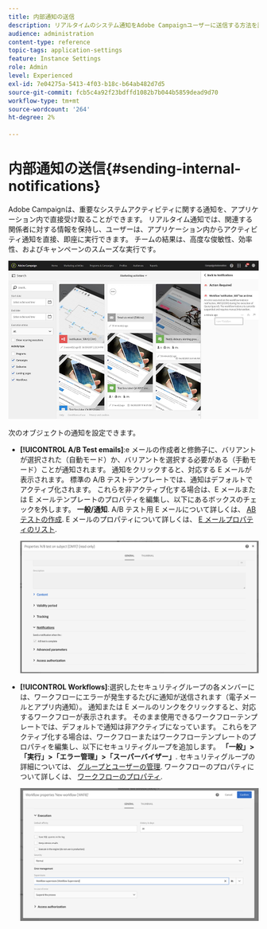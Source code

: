 ```yaml
---
title: 内部通知の送信
description: リアルタイムのシステム通知をAdobe Campaignユーザーに送信する方法を説明します。
audience: administration
content-type: reference
topic-tags: application-settings
feature: Instance Settings
role: Admin
level: Experienced
exl-id: 7e04275a-5413-4f03-b18c-b64ab482d7d5
source-git-commit: fcb5c4a92f23bdffd1082b7b044b5859dead9d70
workflow-type: tm+mt
source-wordcount: '264'
ht-degree: 2%

---
```


# 内部通知の送信{#sending-internal-notifications}

Adobe Campaignは、重要なシステムアクティビティに関する通知を、アプリケーション内で直接受け取ることができます。 リアルタイム通知では、関連する関係者に対する情報を保持し、ユーザーは、アプリケーション内からアクティビティ通知を直接、即座に実行できます。 チームの結果は、高度な俊敏性、効率性、およびキャンペーンのスムーズな実行です。

![](assets/pulse_3.png)

次のオブジェクトの通知を設定できます。

* **[!UICONTROL A/B Test emails]**:e メールの作成者と修飾子に、バリアントが選択された（自動モード）か、バリアントを選択する必要がある（手動モード）ことが通知されます。 通知をクリックすると、対応する E メールが表示されます。 標準の A/B テストテンプレートでは、通知はデフォルトでアクティブ化されます。 これらを非アクティブ化する場合は、E メールまたは E メールテンプレートのプロパティを編集し、以下にあるボックスのチェックを外します。 **一般/通知**. A/B テスト用 E メールについて詳しくは、 [AB テストの作成](../../channels/using/designing-an-a-b-test-email.md). E メールのプロパティについて詳しくは、 [E メールプロパティのリスト](../../administration/using/configuring-email-channel.md#list-of-email-properties).

   ![](assets/pulse_2.png)

* **[!UICONTROL Workflows]**:選択したセキュリティグループの各メンバーには、ワークフローにエラーが発生するたびに通知が送信されます（電子メールとアプリ内通知）。 通知または E メールのリンクをクリックすると、対応するワークフローが表示されます。 そのまま使用できるワークフローテンプレートでは、デフォルトで通知は非アクティブになっています。 これらをアクティブ化する場合は、ワークフローまたはワークフローテンプレートのプロパティを編集し、以下にセキュリティグループを追加します。 **「一般」>「実行」>「エラー管理」>「スーパーバイザー」**. セキュリティグループの詳細については、 [グループとユーザーの管理](../../administration/using/managing-groups-and-users.md). ワークフローのプロパティについて詳しくは、 [ワークフローのプロパティ](../../automating/using/managing-execution-options.md).

   ![](assets/pulse_1.png)
